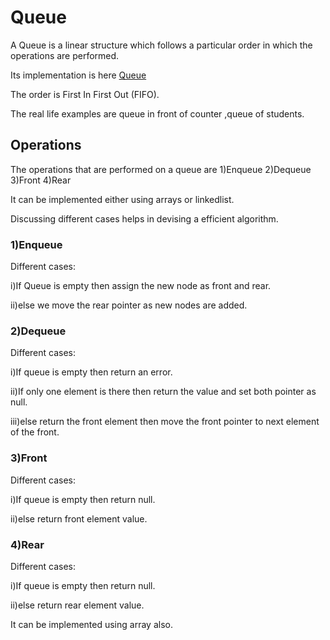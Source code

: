 # Queue

A Queue is a linear structure which follows a particular order in which the operations are performed.

Its implementation is here [Queue](Queuell.java)

The order is First In First Out (FIFO).

The real life examples are queue in front of counter ,queue of students.

## Operations
The operations that are performed on a queue are
1)Enqueue
2)Dequeue
3)Front
4)Rear

It can be implemented either using arrays or linkedlist.

Discussing different cases helps in devising a efficient algorithm.

### 1)Enqueue

Different cases:

i)If Queue is empty then assign the new node as front and rear.

ii)else we move the rear pointer as new nodes are added.

### 2)Dequeue

Different cases:

i)If queue is empty then return an error.

ii)If only one element is there then return the value and set both pointer as null.

iii)else return the front element then move the front pointer to next element of the front.

### 3)Front

Different cases:

i)If queue is empty then return null.

ii)else return front element value.

### 4)Rear

Different cases:

i)If queue is empty then return null.

ii)else return rear element value.

It can be implemented using array also.
